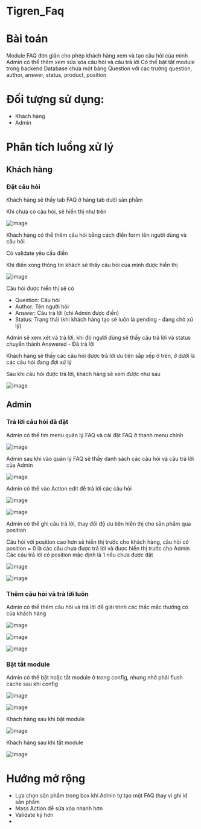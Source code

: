# Tigren_Faq

# Bài toán
Module FAQ đơn giản cho phép khách hàng xem và tạo câu hỏi của mình
Admin có thể thêm xem sửa xóa câu hỏi và câu trả lời
Có thể bật tắt module trong backend
Database chứa một bảng Question với các trường question, author, answer, status, product, position

# Đối tượng sử dụng: 
- Khách hàng 
- Admin

# Phân tích luồng xử lý
## Khách hàng

### Đặt câu hỏi 

Khách hàng sẽ thấy tab FAQ ở hàng tab dưới sản phẩm

Khi chưa có câu hỏi, sẽ hiển thị như trên

![image](https://user-images.githubusercontent.com/72716233/227912106-cf591e1d-7089-4b65-baaf-0820011fe2da.png)

Khách hàng có thể thêm câu hỏi bằng cách điền form tên người dùng và câu hỏi

Có validate yêu cầu điền 

Khi điền xong thông tin khách sẽ thấy câu hỏi của mình được hiển thị 

![image](https://user-images.githubusercontent.com/72716233/227912942-f21492a0-eb09-4611-8f90-83010d9a7b60.png)

Câu hỏi được hiển thị sẽ có 
- Question: Câu hỏi
- Author: Tên người hỏi
- Answer: Câu trả lời (chỉ Admin được điền)
- Status: Trạng thái (khi khách hàng tạo sẽ luôn là pending - đang chờ xử lý)

Admin sẽ xem xét và trả lời, khi đó người dùng sẽ thấy câu trả lời và status chuyển thành Answered - Đã trả lời

Khách hàng sẽ thấy các câu hỏi được trả lời ưu tiên sắp xếp ở trên, ở dưới là các câu hỏi đang đợi xử lý

Sau khi câu hỏi được trả lời, khách hàng sẽ xem được như sau

![image](https://user-images.githubusercontent.com/72716233/227948370-d5c071ea-d631-4645-b002-6408b1770793.png)

## Admin

### Trả lời câu hỏi đã đặt

Admin có thể tìm menu quản lý FAQ và cài đặt FAQ ở thanh menu chính

![image](https://user-images.githubusercontent.com/72716233/227946876-8f43aa10-47c2-4754-b011-92a2af66b52e.png)

Admin sau khi vào quản lý FAQ sẽ thấy danh sách các câu hỏi và câu trả lời của Admin

![image](https://user-images.githubusercontent.com/72716233/227953062-e54acbed-e8a8-474f-8c04-0629037468f2.png)

Admin có thể vào Action edit để trả lời các câu hỏi

![image](https://user-images.githubusercontent.com/72716233/227953195-0cd6c6e1-5e0b-495a-9cf5-ea8c222afff6.png)

![image](https://user-images.githubusercontent.com/72716233/227947352-11686dcd-13a3-449a-9d33-5169a562c376.png)

Admin có thể ghi câu trả lời, thay đổi độ ưu tiên hiển thị cho sản phẩm qua position

Câu hỏi với position cao hơn sẽ hiển thị trước cho khách hàng, câu hỏi có position = 0 là các câu chưa được trả lời và được hiển thị trước cho Admin
Các câu trả lời có position mặc định là 1 nếu chưa được đặt

![image](https://user-images.githubusercontent.com/72716233/227948145-1dce8462-46bc-4158-9c09-b0c579aaaeff.png)

![image](https://user-images.githubusercontent.com/72716233/227948217-b8452a9f-d7aa-41d7-b2c5-c0fb1e09d650.png)

### Thêm câu hỏi và trả lời luôn

Admin có thể thêm câu hỏi và trả lời để giải trình các thắc mắc thường có của khách hàng

![image](https://user-images.githubusercontent.com/72716233/227948617-1313a202-e24a-42a0-a79a-51572970bfe2.png)

![image](https://user-images.githubusercontent.com/72716233/227949089-bc6a6db4-f0a6-470e-87ef-3d66a4921c7f.png)

![image](https://user-images.githubusercontent.com/72716233/227949207-556bce61-9f81-47c7-9f3a-8d1c74fe3947.png)

### Bật tắt module

Admin có thể bật hoặc tắt module ở trong config, nhưng nhớ phải flush cache sau khi config

![image](https://user-images.githubusercontent.com/72716233/227949412-d1234d29-ae1d-449b-a2df-ed7ee49ce36b.png)

![image](https://user-images.githubusercontent.com/72716233/227949678-c5d34bc6-26c7-4372-a803-26ec96e81689.png)

Khách hàng sau khi bật module

![image](https://user-images.githubusercontent.com/72716233/227949947-e05e5db6-40d2-44c9-9fc0-124910d22fa1.png)

Khách hàng sau khi tắt module

![image](https://user-images.githubusercontent.com/72716233/227950072-81a7942f-8721-4e43-9d3c-f40f8b3aa725.png)

# Hướng mở rộng

- Lựa chọn sản phẩm trong box khi Admin tự tạo một FAQ thay vì ghi id sản phẩm
- Mass Action để sửa xóa nhanh hơn
- Validate kỹ hơn
- 






